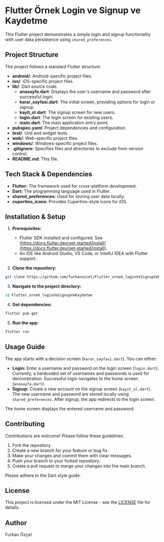 # Flutter Örnek Login ve Signup ve Kaydetme

This Flutter project demonstrates a simple login and signup functionality with user data persistence using `shared_preferences`.

## Project Structure

The project follows a standard Flutter structure:

- **android/**: Android-specific project files.
- **ios/**: iOS-specific project files.
- **lib/**: Dart source code.
    - **anasayfa.dart**: Displays the user's username and password after successful login.
    - **karar_sayfasi.dart**: The initial screen, providing options for login or signup.
    - **kayit_ol.dart**: The signup screen for new users.
    - **login.dart**: The login screen for existing users.
    - **main.dart**: The main application entry point.
- **pubspec.yaml**: Project dependencies and configuration.
- **test/**: Unit and widget tests.
- **web/**: Web-specific project files.
- **windows/**: Windows-specific project files.
- **.gitignore**: Specifies files and directories to exclude from version control.
- **README.md**: This file.


## Tech Stack & Dependencies

- **Flutter:**  The framework used for cross-platform development.
- **Dart:** The programming language used in Flutter.
- **shared_preferences:** Used for storing user data locally.
- **cupertino_icons:**  Provides Cupertino-style icons for iOS.


## Installation & Setup

1. **Prerequisites:**
   - Flutter SDK installed and configured.  See [https://docs.flutter.dev/get-started/install](https://docs.flutter.dev/get-started/install).
   - An IDE like Android Studio, VS Code, or IntelliJ IDEA with Flutter support.

2. **Clone the repository:**

```bash
git clone https://github.com/furkanozcel/Flutter_ornek_loginVeSignupVeKaydetme.git
```

3. **Navigate to the project directory:**

```bash
cd Flutter_ornek_loginVeSignupVeKaydetme
```

4. **Get dependencies:**

```bash
flutter pub get
```

5. **Run the app:**

```bash
flutter run
```


## Usage Guide

The app starts with a decision screen (`karar_sayfasi.dart`).  You can either:

- **Login:** Enter a username and password on the login screen (`login.dart`).  Currently, a hardcoded set of usernames and passwords is used for demonstration.  Successful login navigates to the home screen (`anasayfa.dart`).
- **Signup:** Create a new account on the signup screen (`kayit_ol.dart`). The new username and password are stored locally using `shared_preferences`. After signup, the app redirects to the login screen.

The home screen displays the entered username and password.

## Contributing

Contributions are welcome! Please follow these guidelines:

1. Fork the repository.
2. Create a new branch for your feature or bug fix.
3. Make your changes and commit them with clear messages.
4. Push your branch to your forked repository.
5. Create a pull request to merge your changes into the main branch.

Please adhere to the Dart style guide.


## License

This project is licensed under the MIT License - see the [LICENSE](LICENSE) file for details.


## Author

Furkan Özçel
